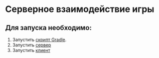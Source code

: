 # Серверное взаимодействие игры

## Для запуска необходимо:
1. Запустить [скрипт Gradle](build.gradle).
2. Запустить [сервер](server/src/main/java/ru/liberation/semenov/ServerApp.java)
3. Запустить [клиент](client/src/main/java/ru/liberation/semenov/Main.java)
